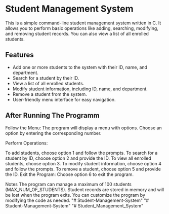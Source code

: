 # Student Management System

This is a simple command-line student management system written in C. It allows you to perform basic operations like adding, searching, modifying, and removing student records. You can also view a list of all enrolled students.

## Features

- Add one or more students to the system with their ID, name, and department.
- Search for a student by their ID.
- View a list of all enrolled students.
- Modify student information, including ID, name, and department.
- Remove a student from the system.
- User-friendly menu interface for easy navigation.

## After Running The Programm

Follow the Menu: The program will display a menu with options. Choose an option by entering the corresponding number.

Perform Operations:

To add students, choose option 1 and follow the prompts.
To search for a student by ID, choose option 2 and provide the ID.
To view all enrolled students, choose option 3.
To modify student information, choose option 4 and follow the prompts.
To remove a student, choose option 5 and provide the ID.
Exit the Program: Choose option 6 to exit the program.

Notes
The program can manage a maximum of 100 students (MAX_NUM_OF_STUDENTS).
Student records are stored in memory and will be lost when the program exits.
You can customize the program by modifying the code as needed.
"# Student-Management-System" 
"# Student-Management-System" 
"# Student_Management_System" 

